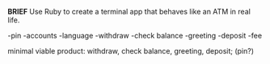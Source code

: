 
****BRIEF****
Use Ruby to create a terminal app that behaves like an ATM in real life.

-pin
-accounts
-language
-withdraw
-check balance
-greeting
-deposit
-fee

minimal viable product: withdraw, check balance, greeting, deposit; (pin?)
